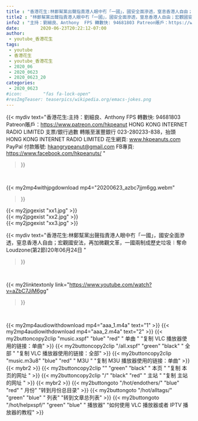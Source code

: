 ```yaml
---
title : "香港花生:林鄭幫黨出聲指責港人眼中冇「一國」，國安全面滲透，窒息香港人自由；宏觀國安法，再加微觀文革，一國兩制成歷史垃圾︱奪命Loudzone(第2節)20年06月24日 "
title2 : "林鄭幫黨出聲指責港人眼中冇「一國」，國安全面滲透，窒息香港人自由；宏觀國安法，再加微觀文革，一國兩制成歷史垃圾︱奪命Loudzone(第2節)20年06月24日 "
info2 : "主持：劉細良、Anthony  FPS 轉數快: 94681803 Patreon賬戶：https://www.patreon.com/hkpeanut HONG KONG INTERNET RADIO LIMITED 支票/銀行過數 轉賬至滙豐銀行 023-280233-838，抬頭 HONG KONG INTERNET RADIO LIMITED  花生網頁: www.hkpeanuts.com PayPal 付款賬號: hkangrypeanut@gmail.com FB專頁: https://www.facebook.com/hkpeanuts/ "
date:        2020-06-23T20:22:12-07:00
author:
 - youtube_香港花生
tags:
 - youtube
 - 香港花生
 - youtube_香港花生
 - 2020_06
 - 2020_0623
 - 2020_0623_20
categories:
 - 2020_0623
#icon:        "fas fa-lock-open"
#resImgTeaser: teaserpics/wikipedia.org/emacs-jokes.png
---
```


{{< mydiv text="香港花生:主持：劉細良、Anthony  FPS 轉數快: 94681803 Patreon賬戶：https://www.patreon.com/hkpeanut HONG KONG INTERNET RADIO LIMITED 支票/銀行過數 轉賬至滙豐銀行 023-280233-838，抬頭 HONG KONG INTERNET RADIO LIMITED  花生網頁: www.hkpeanuts.com PayPal 付款賬號: hkangrypeanut@gmail.com FB專頁: https://www.facebook.com/hkpeanuts/ "
>}}
<br>


{{< my2mp4withjpgdownload mp4="20200623_azbc7jjm6gg.webm"
>}}

{{< my2jpgexist "xx1.jpg" >}}<br>
{{< my2jpgexist "xx2.jpg" >}}<br>
{{< my2jpgexist "xx3.jpg" >}}<br>



{{< mydiv text="香港花生:林鄭幫黨出聲指責港人眼中冇「一國」，國安全面滲透，窒息香港人自由；宏觀國安法，再加微觀文革，一國兩制成歷史垃圾︱奪命Loudzone(第2節)20年06月24日 "
>}}
<br>

{{< my2linktextonly link="https://www.youtube.com/watch?v=aZbC7JjM6gg"
>}}


<br>

{{< my2mp4audiowithdownload mp4="aaa_1.m4a"    text="1" >}}
{{< my2mp4audiowithdownload mp4="aaa_2.m4a"    text="2" >}}
{{< my2buttoncopy2clip "music.xspf"        "blue"   "red"    " 单曲 "  "复制 VLC 播放器使用的链接：单曲" >}} {{< my2buttoncopy2clip "/all.xspf"         "green"  "black"  " 全部 "  "复制 VLC 播放器使用的链接：全部" >}} {{< my2buttoncopy2clip "music.m3u8"        "blue"   "red"    " M3U  "    "复制 M3U 播放器使用的链接：单曲" >}} {{< mybr2 >}} {{< my2buttoncopy2clip ""                  "green"  "black"  " 本页 "    "复制 本页的网址 " >}} {{< my2buttoncopy2clip "/"                 "black"  "red"    " 主站 "    "复制 主站的网址 " >}} {{< mybr2 >}} {{< my2buttongoto      "/hot/endothers/"   "blue"   "red"    " 月份"   "转到月份总目录" >}} {{< my2buttongoto      "/hot/alltags/"     "green"  "blue"   " 列表"   "转到文章总列表" >}} {{< my2buttongoto      "/hot/helpxspf/"    "green"  "blue"   " 播放器" "如何使用 VLC 播放器或者 IPTV 播放器的教程" >}} 
